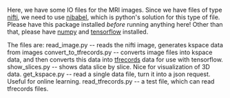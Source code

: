 Here, we have some IO files for the MRI images. Since we have files of type [nifti](https://nifti.nimh.nih.gov/nifti-1/), we need to use [nibabel](http://nipy.org/nibabel/), which is python's solution for this type of file. Please have this package installed _before_ running anything here! Other than that, please have [numpy](http://www.numpy.org/) and [tensorflow](https://www.tensorflow.org/) installed.

The files are:
read_image.py -- reads the nifti image, generates kspace data from images
convert_to_tfrecords.py -- converts image files into kspace data, and then converts this data into [tfrecords](https://www.tensorflow.org/programmers_guide/datasets) data for use with tensorflow.
show_slices.py -- shows data slice by slice. Nice for visualization of 3D data.
get_kspace.py -- read a single data file, turn it into a json request. Useful for online learning.
read_tfrecords.py -- a test file, which can read tfrecords files.
